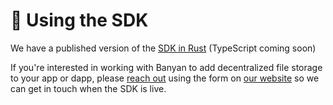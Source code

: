# 🦿 Using the SDK

We have a published version of the [SDK in Rust](https://github.com/banyancomputer/banyanfs) (TypeScript coming soon)

If you're interested in working with Banyan to add decentralized file storage to your app or dapp, please [reach out](https://banyan.computer/contact?hsCtaTracking=7b0968f2-2543-4116-b1e5-32044c0bbcac%7C4110c9f3-af23-47f1-ab5f-9f5a9ff99817) using the form on [our website](https://banyan.computer) so we can get in touch when the SDK is live.
